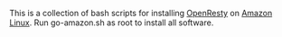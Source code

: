 This is a collection of bash scripts for installing [OpenResty](http://openresty.org/) 
on [Amazon Linux](https://aws.amazon.com/amazon-linux-ami/).  Run go-amazon.sh as root 
to install all software.
